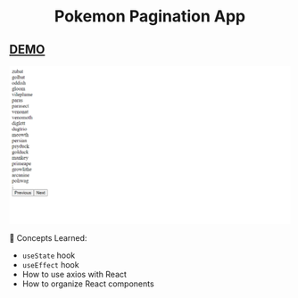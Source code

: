 <h1 align=center>Pokemon Pagination App </h1>

## [DEMO](https://cenacrharsh.github.io/pokemon-pagination-app-react)

![ss](./ss.png)

🧠 Concepts Learned:

- `useState` hook
- `useEffect` hook
- How to use axios with React
- How to organize React components
